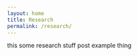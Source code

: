 ```yaml
---
layout: home
title: Research
permalink: /research/
---
```


this some research stuff post example thing